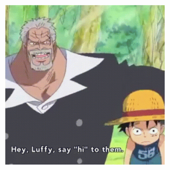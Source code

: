 <div align="center">
	<img src="https://github.com/RadouaneElhajali/RadouaneElhajali/blob/main/Luffy.gif" alt=" Luffy with his grandfather says Yo ">
</div>
